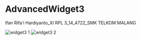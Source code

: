 # AdvancedWidget3
Ifan Rifa'i Hardiyanto_XI RPL 3_14_4722_SMK TELKOM MALANG

![widget3 1](https://cloud.githubusercontent.com/assets/22077698/18815780/05b8dede-8364-11e6-91d8-4032c5ee7412.jpg)
![widget3 2](https://cloud.githubusercontent.com/assets/22077698/18815781/05bfe972-8364-11e6-9b87-6a9345887045.jpg)
